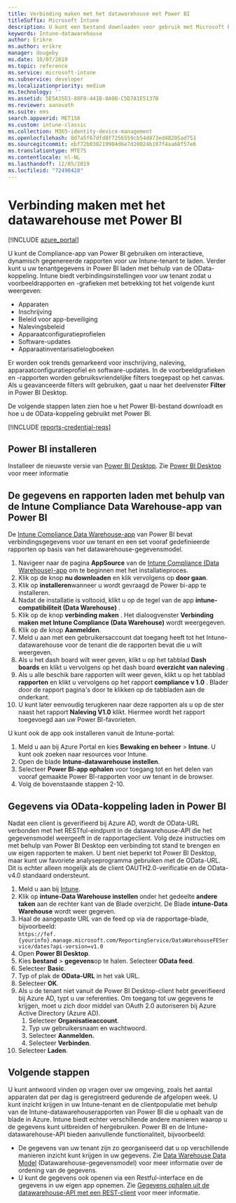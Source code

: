 ```yaml
---
title: Verbinding maken met het datawarehouse met Power BI
titleSuffix: Microsoft Intune
description: U kunt een bestand downloaden voor gebruik met Microsoft Power BI om interactieve, dynamisch gegenereerde rapporten te laden voor uw Microsoft Intune-tenant.
keywords: Intune-datawarehouse
author: Erikre
ms.author: erikre
manager: dougeby
ms.date: 10/07/2019
ms.topic: reference
ms.service: microsoft-intune
ms.subservice: developer
ms.localizationpriority: medium
ms.technology: ''
ms.assetid: 5E5A35D3-88F8-441B-8A0B-C5D7A1E5137B
ms.reviewer: aanavath
ms.suite: ems
search.appverid: MET150
ms.custom: intune-classic
ms.collection: M365-identity-device-management
ms.openlocfilehash: 8d7a5f67dfd8f7256559cb54d873ed48205ad751
ms.sourcegitcommit: ebf72b038219904d6e7d20024b107f4aa68f57e6
ms.translationtype: MTE75
ms.contentlocale: nl-NL
ms.lasthandoff: 12/05/2019
ms.locfileid: "72490428"
---
```

# <a name="connect-to-the-data-warehouse-with-power-bi"></a>Verbinding maken met het datawarehouse met Power BI

[!INCLUDE [azure_portal](../includes/azure_portal.md)]

U kunt de Compliance-app van Power BI gebruiken om interactieve, dynamisch gegenereerde rapporten voor uw Intune-tenant te laden. Verder kunt u uw tenantgegevens in Power BI laden met behulp van de OData-koppeling. Intune biedt verbindingsinstellingen voor uw tenant zodat u voorbeeldrapporten en -grafieken met betrekking tot het volgende kunt weergeven:  

- Apparaten
- Inschrijving
- Beleid voor app-beveiliging
- Nalevingsbeleid
- Apparaatconfiguratieprofielen
- Software-updates
- Apparaatinventarisatielogboeken

Er worden ook trends gemarkeerd voor inschrijving, naleving, apparaatconfiguratieprofiel en software-updates. In de voorbeeldgrafieken en -rapporten worden gebruiksvriendelijke filters toegepast op het canvas. Als u geavanceerde filters wilt gebruiken, gaat u naar het deelvenster **Filter** in Power BI Desktop.

De volgende stappen laten zien hoe u het Power BI-bestand downloadt en hoe u de OData-koppeling gebruikt met Power BI.

[!INCLUDE [reports-credential-reqs](../includes/reports-credential-reqs.md)]

## <a name="install-power-bi"></a>Power BI installeren

Installeer de nieuwste versie van [Power BI Desktop](https://aka.ms/intune/datawarehouseapi/installpowerbi). Zie [Power BI Desktop](https://powerbi.microsoft.com/desktop) voor meer informatie

## <a name="load-the-data-and-reports-using-the-power-bi-intune-compliance-data-warehouse-app"></a>De gegevens en rapporten laden met behulp van de Intune Compliance Data Warehouse-app van Power BI

De [Intune Compliance Data Warehouse-app](https://aka.ms/intune/datawarehouseapi/getpowerbiapp) van Power BI bevat verbindingsgegevens voor uw tenant en een set vooraf gedefinieerde rapporten op basis van het datawarehouse-gegevensmodel.

1. Navigeer naar de pagina **AppSource** van de [Intune Compliance (Data Warehouse)-app](https://aka.ms/intune/datawarehouseapi/getpowerbiapp) om te beginnen met het installatieproces.
2. Klik op de knop **nu downloaden** en klik vervolgens op **door gaan**.
3. Klik op **installeren**wanneer u wordt gevraagd de Power bi-app te installeren.
4. Nadat de installatie is voltooid, klikt u op de tegel van de app **intune-compatibiliteit (Data Warehouse)** .
5. Klik op de knop **verbinding maken** . Het dialoogvenster **Verbinding maken met Intune Compliance (Data Warehouse)** wordt weergegeven.
6. Klik op de knop **Aanmelden**.
7. Meld u aan met een gebruikersaccount dat toegang heeft tot het Intune-datawarehouse voor de tenant die de rapporten bevat die u wilt weergeven.
8. Als u het dash board wilt weer geven, klikt u op het tabblad **Dash boards** en klikt u vervolgens op het dash board **overzicht van naleving** .
9. Als u alle beschik bare rapporten wilt weer geven, klikt u op het tabblad **rapporten** en klikt u vervolgens op het rapport **compliance v 1.0** . Blader door de rapport pagina's door te klikken op de tabbladen aan de onderkant.
10. U kunt later eenvoudig terugkeren naar deze rapporten als u op de ster naast het rapport **Naleving V1.0** klikt. Hiermee wordt het rapport toegevoegd aan uw Power BI-favorieten.

U kunt ook de app ook installeren vanuit de Intune-portal:

1. Meld u aan bij Azure Portal en kies **Bewaking en beheer** > **Intune**. U kunt ook zoeken naar resources voor Intune.
2. Open de blade **Intune-datawarehouse instellen**.
3. Selecteer **Power BI-app ophalen** voor toegang tot en het delen van vooraf gemaakte Power BI-rapporten voor uw tenant in de browser.
4. Volg de bovenstaande stappen 2-10.

## <a name="load-the-data-in-power-bi-using-the-odata-link"></a>Gegevens via OData-koppeling laden in Power BI

Nadat een client is geverifieerd bij Azure AD, wordt de OData-URL verbonden met het RESTful-eindpunt in de datawarehouse-API die het gegevensmodel weergeeft in de rapportageclient. Volg deze instructies om met behulp van Power BI Desktop een verbinding tot stand te brengen en uw eigen rapporten te maken. U bent niet beperkt tot Power BI Desktop, maar kunt uw favoriete analyseprogramma gebruiken met de OData-URL. Dit is echter alleen mogelijk als de client OAUTH2.0-verificatie en de OData-v4.0 standaard ondersteunt.

1. Meld u aan bij [Intune](https://go.microsoft.com/fwlink/?linkid=2090973).
2. Klik op **intune-Data Warehouse instellen** onder het gedeelte **andere taken** aan de rechter kant van de Blade overzicht. De Blade **intune-Data Warehouse** wordt weer gegeven.
3. Haal de aangepaste URL van de feed op via de rapportage-blade, bijvoorbeeld:<br>
    `https://fef.{yourinfo}.manage.microsoft.com/ReportingService/DataWarehouseFEService/dates?api-version=v1.0`
4. Open **Power BI Desktop**.
5. Kies **bestand** > **gegevens**op te halen. Selecteer **OData feed**.
6. Selecteer **Basic**.
7. Typ of plak de **OData-URL** in het vak URL.
8. Selecteer **OK**.
9. Als u de tenant niet vanuit de Power BI Desktop-client hebt geverifieerd bij Azure AD, typt u uw referenties. Om toegang tot uw gegevens te krijgen, moet u zich door middel van OAuth 2.0 autoriseren bij Azure Active Directory (Azure AD).  
    1. Selecteer **Organisatieaccount**.  
    2. Typ uw gebruikersnaam en wachtwoord.  
    3. Selecteer **Aanmelden.**  
    4. Selecteer **Verbinden**.  
10. Selecteer **Laden**.

## <a name="next-steps"></a>Volgende stappen

U kunt antwoord vinden op vragen over uw omgeving, zoals het aantal apparaten dat per dag is geregistreerd gedurende de afgelopen week. U kunt inzicht krijgen in uw Intune-tenant en de clientpopulatie met behulp van de Intune-datawarehouserapporten van Power BI die u ophaalt van de blade in Azure. Intune biedt echter verschillende andere manieren waarop u de gegevens kunt uitbreiden of hergebruiken. Power BI en de Intune-datawarehouse-API bieden aanvullende functionaliteit, bijvoorbeeld:

<!-- - You can use Power BI Desktop to create additional report types with your data. For example, you could create a custom chart representing the ratio of device manufactures in your enterprise. For more information about creating custom reports with Power BI and the Intune Data Warehouse, see `BLOG POST ON POWER BI`. -->
- De gegevens van uw tenant zijn zo georganiseerd dat u op verschillende manieren inzicht kunt krijgen in uw gegevens. Zie [Data Warehouse Data Model](reports-ref-data-model.md) (Datawarehouse-gegevensmodel) voor meer informatie over de ordening van de gegevens.
- U kunt de gegevens ook openen via een Restful-interface en de gegevens in uw eigen app opnemen. Zie [Gegevens ophalen uit de datawarehouse-API met een REST-client](../reports-proc-data-rest.md) voor meer informatie.
